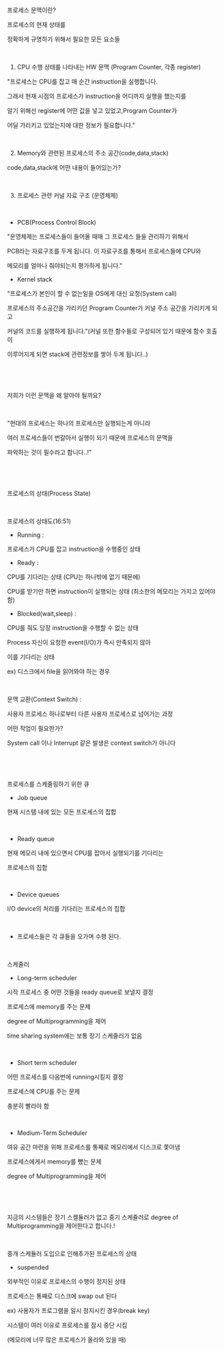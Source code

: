 프로세스 문맥이란?

프로세스의 현재 상태를

정확하게 규명하기 위해서 필요한 모든 요소들

​

1. CPU 수행 상태를 나타내는 HW 문맥 (Program Counter, 각종 register)

"프로세스는 CPU를 잡고 매 순간 instruction을 실행합니다.

그래서 현재 시점의 프로세스가 instruction을 어디까지 실행을 했는지를

알기 위해선 register에 어떤 값을 넣고 있었고,Program Counter가

어딜 가리키고 있었는지에 대한 정보가 필요합니다."

​

2. Memory와 관련된 프로세스의 주소 공간(code,data,stack)

code,data,stack에 어떤 내용이 들어있는가?

​

3. 프로세스 관련 커널 자료 구조 (운영체제)

​

- PCB(Process Control Block)

"운영체제는 프로세스들이 들어올 때매 그 프로세스 들을 관리하기 위해서

PCB라는 자료구조를 두게 됩니다. 이 자료구조를 통해서 프로세스들에 CPU와

메모리를 얼마나 줘야되는지 평가하게 됩니다."

- Kernel stack

"프로세스가 본인이 할 수 없는일을 OS에게 대신 요청(System call)

프로세스의 주소공간을 가리키던 Program Counter가 커널 주소 공간을 가리키게 되고

커널의 코드를 실행하게 됩니다."(커널 또한 함수들로 구성되어 있기 때문에 함수 호출이

이루어지게 되면 stack에 관련정보를 쌓아 두게 됩니다..)

​

​

저희가 이런 문맥을 왜 알아야 될까요?

​

"현대의 프로세스는 하나의 프로세스만 실행되는게 아니라

여러 프로세스들이 번갈아서 실행이 되기 때문에 프로세스의 문맥을

파악하는 것이 필수라고 합니다..!"

​

​

프로세스의 상태(Process State)

​

프로세스의 상태도(16:51)

- Running :

프로세스가 CPU를 잡고 instruction을 수행중인 상태

- Ready :

CPU를 기다리는 상태 (CPU는 하나밖에 없기 때문에)

CPU를 받기만 하면 instruction이 실행되는 상태 (최소한의 메모리는 가지고 있어야 함)

- Blocked(wait,sleep) :

CPU를 줘도 당장 instruction을 수행할 수 없는 상태

Process 자신이 요청한 event(I/O)가 즉시 만족되지 않아

이를 기다리는 상태

ex) 디스크에서 file을 읽어와야 하는 경우

​

문맥 교환(Context Switch) :

사용자 프로세스 하나로부터 다른 사용자 프로세스로 넘어가는 과정

어떤 작업이 필요한가?

System call 이나 Interrupt 같은 발생은 context switch가 아니다

​

​

프로세스를 스케줄링하기 위한 큐​

* Job queue

현재 시스템 내에 있는 모든 프로세스의 집합

​

* Ready queue

현재 메모리 내에 있으면서 CPU를 잡아서 실행되기를 기다리는

프로세스의 집합

​

* Device queues

I/O device의 처리를 기다리는 프로세스의 집합

​

* 프로세스들은 각 큐들을 오가며 수행 된다.

​

스케줄러

* Long-term scheduler

시작 프로세스 중 어떤 것들을 ready queue로 보낼지 결정

프로세스에 memory를 주는 문제

degree of Multiprogramming을 제어

time sharing system에는 보통 장기 스케줄러가 없음

​

* Short term scheduler

어떤 프로세스를 다음번에 running시킬지 결정

프로세스에 CPU를 주는 문제

충분히 빨라야 함

​

* Medium-Term Scheduler

여유 공간 마련을 위해 프로세스를 통째로 메모리에서 디스크로 쫓아냄

프로세스에게서 memory를 뺐는 문제

degree of Multiprogramming을 제어

​

​

지금의 시스템들은 장기 스켈듈러가 없고 중기 스케쥴러로 degree of Multiprogramming을 제어한다고 합니다.!

​

중개 스케듈러 도입으로 인해추가된 프로세스의 상태

* suspended

외부적인 이유로 프로세스의 수행이 정지된 상태

프로세스는 통째로 디스크에 swap out 된다

ex) 사용자가 프로그램을 일시 정지시킨 경우(break key)

시스템이 여러 이유로 프로세스를 잠시 중단 시킴

(메모리에 너무 많은 프로세스가 올라와 있을 때)
